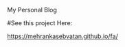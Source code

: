 My Personal Blog

#See this project Here:



<a href="https://mehrankasebvatan.github.io/fa/" target="_blank">https://mehrankasebvatan.github.io/fa/</a>
